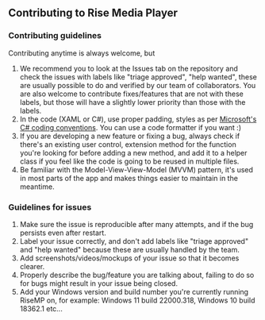 ## Contributing to Rise Media Player

### Contributing guidelines
Contributing anytime is always welcome, but

1. We recommend you to look at the Issues tab on the repository and check the issues with labels like "triage approved", "help wanted", these are usually possible to do and verified by our team of collaborators. You are also welcome to contribute fixes/features that are not with these labels, but those will have a slightly lower priority than those with the labels.
2. In the code (XAML or C#), use proper padding, styles as per [Microsoft's C# coding conventions](https://docs.microsoft.com/en-us/dotnet/csharp/fundamentals/coding-style/coding-conventions). You can use a code formatter if you want :)
3. If you are developing a new feature or fixing a bug, always check if there's an existing user control, extension method for the function you're looking for before adding a new method, and add it to a helper class if you feel like the code is going to be reused in multiple files.
4. Be familiar with the Model-View-View-Model (MVVM) pattern, it's used in most parts of the app and makes things easier to maintain in the meantime.

### Guidelines for issues
1. Make sure the issue is reproducible after many attempts, and if the bug persists even after restart.
2. Label your issue correctly, and don't add labels like "triage approved" and "help wanted" because these are usually handled by the team.
3. Add screenshots/videos/mockups of your issue so that it becomes clearer.
4. Properly describe the bug/feature you are talking about, failing to do so for bugs might result in your issue being closed.
5. Add your Windows version and build number you're currently running RiseMP on, for example: Windows 11 build 22000.318, Windows 10 build 18362.1 etc...
